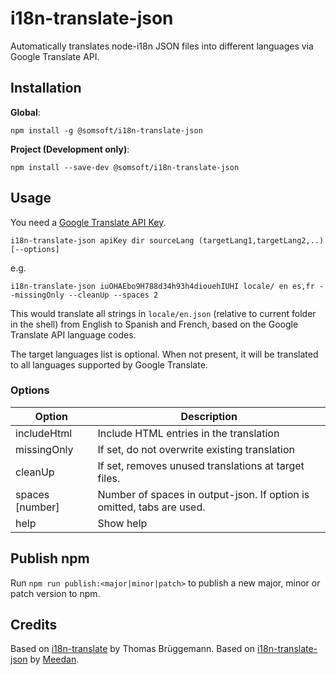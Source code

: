 # i18n-translate-json

Automatically translates node-i18n JSON files into different languages via Google Translate API.

## Installation

**Global**:
```
npm install -g @somsoft/i18n-translate-json
```
**Project (Development only)**:
```
npm install --save-dev @somsoft/i18n-translate-json
```

## Usage

You need a [Google Translate API Key](https://cloud.google.com/translate/).

```
i18n-translate-json apiKey dir sourceLang (targetLang1,targetLang2,..) [--options]
```

e.g.

```
i18n-translate-json iuOHAEbo9H788d34h93h4diouehIUHI locale/ en es,fr --missingOnly --cleanUp --spaces 2
```

This would translate all strings in `locale/en.json` (relative to current folder in the shell) from English to Spanish and French, based on the Google Translate API language codes.

The target languages list is optional. When not present, it will be translated to all languages supported by Google Translate.

### Options


| Option          | Description                                                           |
|-----------------|-----------------------------------------------------------------------|
| includeHtml     | Include HTML entries in the translation                               |
| missingOnly     | If set, do not overwrite existing translation                         | 
| cleanUp         | If set, removes unused translations at target files.                  | 
| spaces [number] | Number of spaces in output-json. If option is omitted, tabs are used. | 
| help            | Show help                                                             |


## Publish npm
Run `npm run publish:<major|minor|patch>` to publish a new major, minor or patch version to npm.



## Credits

Based on [i18n-translate](https://github.com/thomasbrueggemann/i18n-translate) by Thomas Brüggemann.
Based on [i18n-translate-json](https://github.com/meedan/i18n-translate-json) by  [Meedan](http://meedan.com).

